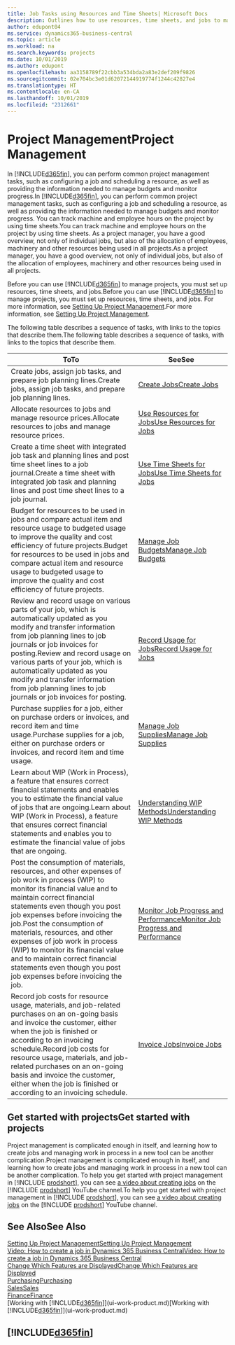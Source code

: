 ```yaml
---
title: Job Tasks using Resources and Time Sheets| Microsoft Docs
description: Outlines how to use resources, time sheets, and jobs to manage projects.
author: edupont04
ms.service: dynamics365-business-central
ms.topic: article
ms.workload: na
ms.search.keywords: projects
ms.date: 10/01/2019
ms.author: edupont
ms.openlocfilehash: aa3158789f22cbb3a534bda2a83e2def209f9826
ms.sourcegitcommit: 02e704bc3e01d62072144919774f1244c42827e4
ms.translationtype: HT
ms.contentlocale: en-CA
ms.lasthandoff: 10/01/2019
ms.locfileid: "2312661"
---
```

# <a name="project-management"></a><span data-ttu-id="1ed2c-103">Project Management</span><span class="sxs-lookup"><span data-stu-id="1ed2c-103">Project Management</span></span>
<span data-ttu-id="1ed2c-104">In [!INCLUDE[d365fin](includes/d365fin_md.md)], you can perform common project management tasks, such as configuring a job and scheduling a resource, as well as providing the information needed to manage budgets and monitor progress.</span><span class="sxs-lookup"><span data-stu-id="1ed2c-104">In [!INCLUDE[d365fin](includes/d365fin_md.md)], you can perform common project management tasks, such as configuring a job and scheduling a resource, as well as providing the information needed to manage budgets and monitor progress.</span></span> <span data-ttu-id="1ed2c-105">You can track machine and employee hours on the project by using time sheets.</span><span class="sxs-lookup"><span data-stu-id="1ed2c-105">You can track machine and employee hours on the project by using time sheets.</span></span> <span data-ttu-id="1ed2c-106">As a project manager, you have a good overview, not only of individual jobs, but also of the allocation of employees, machinery and other resources being used in all projects.</span><span class="sxs-lookup"><span data-stu-id="1ed2c-106">As a project manager, you have a good overview, not only of individual jobs, but also of the allocation of employees, machinery and other resources being used in all projects.</span></span>

<span data-ttu-id="1ed2c-107">Before you can use [!INCLUDE[d365fin](includes/d365fin_md.md)] to manage projects, you must set up resources, time sheets, and jobs.</span><span class="sxs-lookup"><span data-stu-id="1ed2c-107">Before you can use [!INCLUDE[d365fin](includes/d365fin_md.md)] to manage projects, you must set up resources, time sheets, and jobs.</span></span> <span data-ttu-id="1ed2c-108">For more information, see [Setting Up Project Management](projects-setup-projects.md).</span><span class="sxs-lookup"><span data-stu-id="1ed2c-108">For more information, see [Setting Up Project Management](projects-setup-projects.md).</span></span>  

<span data-ttu-id="1ed2c-109">The following table describes a sequence of tasks, with links to the topics that describe them.</span><span class="sxs-lookup"><span data-stu-id="1ed2c-109">The following table describes a sequence of tasks, with links to the topics that describe them.</span></span>

| <span data-ttu-id="1ed2c-110">To</span><span class="sxs-lookup"><span data-stu-id="1ed2c-110">To</span></span> | <span data-ttu-id="1ed2c-111">See</span><span class="sxs-lookup"><span data-stu-id="1ed2c-111">See</span></span> |
| --- | --- |
| <span data-ttu-id="1ed2c-112">Create jobs, assign job tasks, and prepare job planning lines.</span><span class="sxs-lookup"><span data-stu-id="1ed2c-112">Create jobs, assign job tasks, and prepare job planning lines.</span></span> |[<span data-ttu-id="1ed2c-113">Create Jobs</span><span class="sxs-lookup"><span data-stu-id="1ed2c-113">Create Jobs</span></span>](projects-how-create-jobs.md) |
| <span data-ttu-id="1ed2c-114">Allocate resources to jobs and manage resource prices.</span><span class="sxs-lookup"><span data-stu-id="1ed2c-114">Allocate resources to jobs and manage resource prices.</span></span> |[<span data-ttu-id="1ed2c-115">Use Resources for Jobs</span><span class="sxs-lookup"><span data-stu-id="1ed2c-115">Use Resources for Jobs</span></span>](projects-how-use-resources.md) |
| <span data-ttu-id="1ed2c-116">Create a time sheet with integrated job task and planning lines and post time sheet lines to a job journal.</span><span class="sxs-lookup"><span data-stu-id="1ed2c-116">Create a time sheet with integrated job task and planning lines and post time sheet lines to a job journal.</span></span> |[<span data-ttu-id="1ed2c-117">Use Time Sheets for Jobs</span><span class="sxs-lookup"><span data-stu-id="1ed2c-117">Use Time Sheets for Jobs</span></span>](projects-how-use-time-sheets.md) |
| <span data-ttu-id="1ed2c-118">Budget for resources to be used in jobs and compare actual item and resource usage to budgeted usage to improve the quality and cost efficiency of future projects.</span><span class="sxs-lookup"><span data-stu-id="1ed2c-118">Budget for resources to be used in jobs and compare actual item and resource usage to budgeted usage to improve the quality and cost efficiency of future projects.</span></span> |[<span data-ttu-id="1ed2c-119">Manage Job Budgets</span><span class="sxs-lookup"><span data-stu-id="1ed2c-119">Manage Job Budgets</span></span>](projects-how-manage-budgets.md) |
| <span data-ttu-id="1ed2c-120">Review and record usage on various parts of your job, which is automatically updated as you modify and transfer information from job planning lines to job journals or job invoices for posting.</span><span class="sxs-lookup"><span data-stu-id="1ed2c-120">Review and record usage on various parts of your job, which is automatically updated as you modify and transfer information from job planning lines to job journals or job invoices for posting.</span></span> |[<span data-ttu-id="1ed2c-121">Record Usage for Jobs</span><span class="sxs-lookup"><span data-stu-id="1ed2c-121">Record Usage for Jobs</span></span>](projects-how-record-job-usage.md) |
| <span data-ttu-id="1ed2c-122">Purchase supplies for a job, either on purchase orders or invoices, and record item and time usage.</span><span class="sxs-lookup"><span data-stu-id="1ed2c-122">Purchase supplies for a job, either on purchase orders or invoices, and record item and time usage.</span></span> |[<span data-ttu-id="1ed2c-123">Manage Job Supplies</span><span class="sxs-lookup"><span data-stu-id="1ed2c-123">Manage Job Supplies</span></span>](projects-how-manage-project-supplies.md) |
| <span data-ttu-id="1ed2c-124">Learn about WIP (Work in Process), a feature that ensures correct financial statements and enables you to estimate the financial value of jobs that are ongoing.</span><span class="sxs-lookup"><span data-stu-id="1ed2c-124">Learn about WIP (Work in Process), a feature that ensures correct financial statements and enables you to estimate the financial value of jobs that are ongoing.</span></span> |[<span data-ttu-id="1ed2c-125">Understanding WIP Methods</span><span class="sxs-lookup"><span data-stu-id="1ed2c-125">Understanding WIP Methods</span></span>](projects-understanding-wip.md) |
| <span data-ttu-id="1ed2c-126">Post the consumption of materials, resources, and other expenses of job work in process (WIP) to monitor its financial value and to maintain correct financial statements even though you post job expenses before invoicing the job.</span><span class="sxs-lookup"><span data-stu-id="1ed2c-126">Post the consumption of materials, resources, and other expenses of job work in process (WIP) to monitor its financial value and to maintain correct financial statements even though you post job expenses before invoicing the job.</span></span> |[<span data-ttu-id="1ed2c-127">Monitor Job Progress and Performance</span><span class="sxs-lookup"><span data-stu-id="1ed2c-127">Monitor Job Progress and Performance</span></span>](projects-how-monitor-progress-performance.md) |
| <span data-ttu-id="1ed2c-128">Record job costs for resource usage, materials, and job-related purchases on an on-going basis and invoice the customer, either when the job is finished or according to an invoicing schedule.</span><span class="sxs-lookup"><span data-stu-id="1ed2c-128">Record job costs for resource usage, materials, and job-related purchases on an on-going basis and invoice the customer, either when the job is finished or according to an invoicing schedule.</span></span> |[<span data-ttu-id="1ed2c-129">Invoice Jobs</span><span class="sxs-lookup"><span data-stu-id="1ed2c-129">Invoice Jobs</span></span>](projects-how-invoice-jobs.md) |

## <a name="get-started-with-projects"></a><span data-ttu-id="1ed2c-130">Get started with projects</span><span class="sxs-lookup"><span data-stu-id="1ed2c-130">Get started with projects</span></span>

<span data-ttu-id="1ed2c-131">Project management is complicated enough in itself, and learning how to create jobs and managing work in process in a new tool can be another complication.</span><span class="sxs-lookup"><span data-stu-id="1ed2c-131">Project management is complicated enough in itself, and learning how to create jobs and managing work in process in a new tool can be another complication.</span></span> <span data-ttu-id="1ed2c-132">To help you get started with project management in [!INCLUDE [prodshort](includes/prodshort.md)], you can see [a video about creating jobs](https://www.youtube.com/watch?v=VqaPWr7BWmw) on the [!INCLUDE [prodshort](includes/prodshort.md)] YouTube channel.</span><span class="sxs-lookup"><span data-stu-id="1ed2c-132">To help you get started with project management in [!INCLUDE [prodshort](includes/prodshort.md)], you can see [a video about creating jobs](https://www.youtube.com/watch?v=VqaPWr7BWmw) on the [!INCLUDE [prodshort](includes/prodshort.md)] YouTube channel.</span></span>  

## <a name="see-also"></a><span data-ttu-id="1ed2c-133">See Also</span><span class="sxs-lookup"><span data-stu-id="1ed2c-133">See Also</span></span>

[<span data-ttu-id="1ed2c-134">Setting Up Project Management</span><span class="sxs-lookup"><span data-stu-id="1ed2c-134">Setting Up Project Management</span></span>](projects-setup-projects.md)  
[<span data-ttu-id="1ed2c-135">Video: How to create a job in Dynamics 365 Business Central</span><span class="sxs-lookup"><span data-stu-id="1ed2c-135">Video: How to create a job in Dynamics 365 Business Central</span></span>](https://www.youtube.com/watch?v=VqaPWr7BWmw)  
[<span data-ttu-id="1ed2c-136">Change Which Features are Displayed</span><span class="sxs-lookup"><span data-stu-id="1ed2c-136">Change Which Features are Displayed</span></span>](ui-experiences.md)  
[<span data-ttu-id="1ed2c-137">Purchasing</span><span class="sxs-lookup"><span data-stu-id="1ed2c-137">Purchasing</span></span>](purchasing-manage-purchasing.md)  
[<span data-ttu-id="1ed2c-138">Sales</span><span class="sxs-lookup"><span data-stu-id="1ed2c-138">Sales</span></span>](sales-manage-sales.md)  
[<span data-ttu-id="1ed2c-139">Finance</span><span class="sxs-lookup"><span data-stu-id="1ed2c-139">Finance</span></span>](finance.md)  
<span data-ttu-id="1ed2c-140">[Working with [!INCLUDE[d365fin](includes/d365fin_md.md)]](ui-work-product.md)</span><span class="sxs-lookup"><span data-stu-id="1ed2c-140">[Working with [!INCLUDE[d365fin](includes/d365fin_md.md)]](ui-work-product.md)</span></span>  

## [!INCLUDE[d365fin](includes/free_trial_md.md)]  
